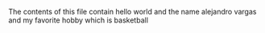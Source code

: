 The contents of this file contain hello world and the name alejandro vargas and my favorite hobby which is basketball
